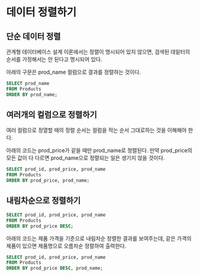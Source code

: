 # 데이터 정렬하기

## 단순 데이터 정렬

관계형 데이터베이스 설계 이론에서는 정렬이 명시되어 있지 않으면, 검색된 데잍터의 순서를 가정해서는 안 된다고 명시되어 있다.

아래의 구문은 prod_name 컬럼으로 결과를 정렬하는 것이다.

```sql
SELECT prod_name
FROM Products
ORDER BY prod_name;
```

## 여러개의 컬럼으로 정렬하기

여러 컬럼으로 정열할 때의 정렬 순서는 컬럼을 적는 순서 그대로하는 것을 이해해야 한다.

아래의 코드는 prod_price가 같을 때만 prod_name로 정렬된다.
만약 prod_price의 모든 값이 다 다르면 prod_name으로 정렬되는 일은 생기지 않을 것이다.

```sql
SELECT prod_id, prod_price, prod_name
FROM Products
ORDER BY prod_price, prod_name;
```

## 내림차순으로 정렬하기

```sql
SELECT prod_id, prod_price, prod_name
FROM Products
ORDER BY prod_price DESC;
```

아래의 코드는 제품 가격을 기준으로 내림차순 정렬한 결과를 보여주는데, 같은 가격의 제품이 있으면 제품명으로 오름차순 정렬하여 출력한다.

```sql
SELECT prod_id, prod_price, prod_name
FROM Products
ORDER BY prod_price DESC, prod_name;
```
